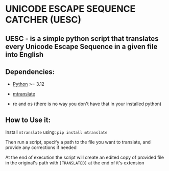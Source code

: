 # UNICODE ESCAPE SEQUENCE CATCHER (UESC)

## UESC - is a simple python script that translates every Unicode Escape Sequence in a given file into English

## Dependencies:

- [Python](https://www.python.org/downloads/) >= 3.12

- [mtranslate](https://github.com/mouuff/mtranslate) 

- re and os (there is no way you don't have that in your installed python)

## How to Use it:

Install ```mtranslate``` using: ```pip install mtranslate```  

Then run a script, specify a path to the file you want to translate, and provide any corrections if needed

At the end of execution the script will create an edited copy of provided file in the original's path with ```[TRANSLATED]``` at the end of it's extension
